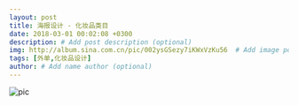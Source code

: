 ```yaml
---
layout: post
title: 海报设计 - 化妆品类目
date: 2018-03-01 00:02:08 +0300
description: # Add post description (optional)
img: http://album.sina.com.cn/pic/002ysGSezy7iKWxVzKu56  # Add image post (optional)
tags: [外单,化妆品设计] 
author: # Add name author (optional)
---
```



![pic](http://album.sina.com.cn/pic/002ysGSezy7iKWMoTr4ea)
